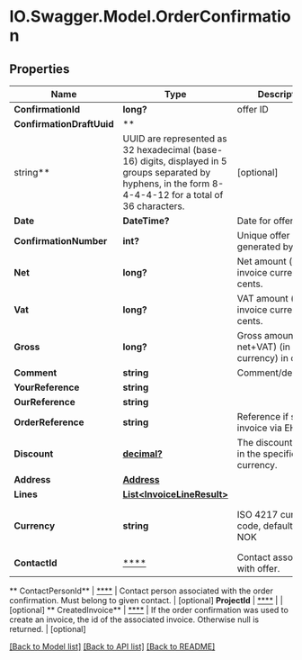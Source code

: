 # IO.Swagger.Model.OrderConfirmation

## Properties

 Name                      | Type                                                                                                                                                      | Description                                                   | Notes
---------------------------|-----------------------------------------------------------------------------------------------------------------------------------------------------------|---------------------------------------------------------------|-------------------------------
 **ConfirmationId**        | **long?**                                                                                                                                                 | offer ID                                                      | [optional]
 **ConfirmationDraftUuid** | **
 string**                  | UUID are represented as 32 hexadecimal (base-16) digits, displayed in 5 groups separated by hyphens, in the form 8-4-4-4-12 for a total of 36 characters. | [optional]
 **Date**                  | **DateTime?**                                                                                                                                             | Date for offer                                                | [optional]
 **ConfirmationNumber**    | **int?**                                                                                                                                                  | Unique offer number generated by us.                          | [optional]
 **Net**                   | **long?**                                                                                                                                                 | Net amount (in invoice currency) in cents.                    | [optional]
 **Vat**                   | **long?**                                                                                                                                                 | VAT amount (in invoice currency) in cents.                    | [optional]
 **Gross**                 | **long?**                                                                                                                                                 | Gross amount (&#x3D; net+VAT) (in invoice currency) in cents. | [optional]
 **Comment**               | **string**                                                                                                                                                | Comment/description                                           | [optional]
 **YourReference**         | **string**                                                                                                                                                |                                                               | [optional]
 **OurReference**          | **string**                                                                                                                                                |                                                               | [optional]
 **OrderReference**        | **string**                                                                                                                                                | Reference if sending invoice via EHF.                         | [optional]
 **Discount**              | [**decimal?**](BigDecimal.md)                                                                                                                             | The discount amount in the specified currency.                | [optional]
 **Address**               | [**Address**](Address.md)                                                                                                                                 |                                                               | [optional]
 **Lines**                 | [**List&lt;InvoiceLineResult&gt;**](InvoiceLineResult.md)                                                                                                 |                                                               | [optional]
 **Currency**              | **string**                                                                                                                                                | ISO 4217 currency code, default value is NOK                  | [optional] [default to "NOK"]
 **ContactId**             | [****](.md)                                                                                                                                               | Contact associated with offer.                                | [optional]

**
ContactPersonId** | [****](.md) | Contact person associated with the order confirmation. Must belong to given contact.
| [optional]
**ProjectId** | [****](.md) | | [optional]
**
CreatedInvoice** | [****](.md) | If the order confirmation was used to create an invoice, the id of the associated
invoice. Otherwise null is returned. | [optional]

[[Back to Model list]](../README.md#documentation-for-models) [[Back to API list]](../README.md#documentation-for-api-endpoints) [[Back to README]](../README.md)

